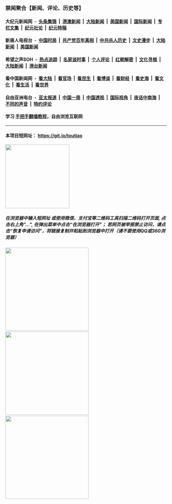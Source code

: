 ### 禁闻聚合【新闻、评论、历史等】

#### 大纪元新闻网 &nbsp;-&nbsp; [头条集锦](indexes/E头条集锦.md?t=03050702) &nbsp;|&nbsp; [港澳新闻](indexes/E港澳新闻.md?t=03050702)  &nbsp;|&nbsp; [大陆新闻](indexes/E大陆新闻.md?t=03050702) &nbsp;|&nbsp; [美国新闻](indexes/E美国新闻.md?t=03050702) &nbsp;|&nbsp; [国际新闻](indexes/E国际新闻.md?t=03050702) &nbsp;|&nbsp; [专栏文集](indexes/E专栏文集.md?t=03050702) &nbsp;|&nbsp; [纪元社论](indexes/E纪元社论.md?t=03050702) &nbsp;|&nbsp; [纪元特稿](indexes/E纪元特稿.md?t=03050702) 

#### 新唐人电视台 &nbsp;-&nbsp; [中国时局](indexes/N中国时局.md?t=03050702) &nbsp;|&nbsp; [共产党百年真相](indexes/N共产党百年真相.md?t=03050702) &nbsp;|&nbsp; [中共杀人历史](indexes/N中共杀人历史.md?t=03050702) &nbsp;|&nbsp; [文史漫步](indexes/N文史漫步.md?t=03050702) &nbsp;|&nbsp; [大陆新闻](indexes/N大陆新闻.md?t=03050702) &nbsp;|&nbsp; [美国新闻](indexes/N美国新闻.md?t=03050702)

#### 希望之声SOH &nbsp;-&nbsp; [热点追踪](indexes/H热点追踪.md?t=03050702) &nbsp;|&nbsp; [名家谈时事](indexes/H名家谈时事.md?t=03050702) &nbsp;|&nbsp; [个人评论](indexes/H个人评论.md?t=03050702)  &nbsp;|&nbsp; [红朝解密](indexes/H红朝解密.md?t=03050702) &nbsp;|&nbsp; [文化寻根](indexes/H文化寻根.md?t=03050702) &nbsp;|&nbsp; [大陆新闻](indexes/H大陆新闻.md?t=03050702) &nbsp;|&nbsp; [港台新闻](indexes/H港台新闻.md?t=03050702)

#### 看中国新闻网 &nbsp;-&nbsp; [看大陆](indexes/S看大陆.md?t=03050702) &nbsp;|&nbsp; [看官场](indexes/S看官场.md?t=03050702) &nbsp;|&nbsp; [看民生](indexes/S看民生.md?t=03050702)  &nbsp;|&nbsp; [看博谈](indexes/S看博谈.md?t=03050702) &nbsp;|&nbsp; [看财经](indexes/S看财经.md?t=03050702) &nbsp;|&nbsp; [看史海](indexes/S看史海.md?t=03050702) &nbsp;|&nbsp; [看文化](indexes/S看文化.md?t=03050702) &nbsp;|&nbsp; [看生活](indexes/S看生活.md?t=03050702) &nbsp;|&nbsp; [看世界](indexes/S看世界.md?t=03050702)

#### 自由亚洲电台 &nbsp;-&nbsp; [亚太报道](indexes/R亚太报道.md?t=03050702) &nbsp;|&nbsp; [中国一周](indexes/R中国一周.md?t=03050702) &nbsp;|&nbsp; [中国透视](indexes/R中国透视.md?t=03050702)  &nbsp;|&nbsp; [国际视角](indexes/R国际视角.md?t=03050702) &nbsp;|&nbsp; [夜话中南海](indexes/R夜话中南海.md?t=03050702) &nbsp;|&nbsp; [不同的声音](indexes/R不同的声音.md?t=03050702) &nbsp;|&nbsp; [特约评论](indexes/R特约评论.md?t=03050702)

#### 学习 [手把手翻墙教程](https://github.com/gfw-breaker/guides/wiki)，自由浏览互联网

----

#### 本项目短网址： https://git.io/toutiao
<img src="https://raw.githubusercontent.com/gfw-breaker/banned-news/master/scripts/img/qr.png" width="200px"/>  

##### 在浏览器中输入短网址 或使用微信、支付宝等二维码工具扫描二维码打开页面, 点击右上角"...", 在弹出菜单中点击“在浏览器打开”； 若网页被举报禁止访问，请点击“恢复申请访问”，将链接复制并粘贴到浏览器中打开（请不要使用QQ或360浏览器）

<img src="https://raw.githubusercontent.com/gfw-breaker/banned-news/master/scripts/img/1.png" width="260px"/> &nbsp; <img src="https://raw.githubusercontent.com/gfw-breaker/banned-news/master/scripts/img/2.png" width="260px"/> &nbsp; <img src="https://raw.githubusercontent.com/gfw-breaker/banned-news/master/scripts/img/3.png" width="260px"/>
